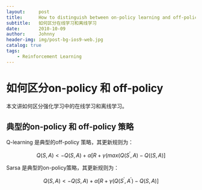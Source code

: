 ```yaml
---
layout:     post
title:      How to distinguish between on-policy learning and off-policy learning ?
subtitle:   如何区分在线学习和离线学习
date:       2010-10-09
author:     Johnny
header-img: img/post-bg-ios9-web.jpg
catalog: true
tags:
    - Reinforcement Learning
---
```


# 如何区分on-policy 和 off-policy
  本文讲如何区分强化学习中的在线学习和离线学习。

## 典型的on-policy 和 off-policy 策略

Q-learning 是典型的off-policy 策略，其更新规则为：
	
$$
Q\left(S,A\right) <- Q\left(S,A\right) + \alpha\left[R+\gamma\left(max\left(Q\left(S^',A\right)-Q(\left(S,A\right)\right]
$$

Sarsa 是典型的on-policy策略，其更新规则为：

$$
Q\left(S,A\right) <- Q\left(S,A\right) + \alpha\left[R+\gamma\left(Q\left(S^',A^'\right)-Q\left(S,A\right)\right]
$$








